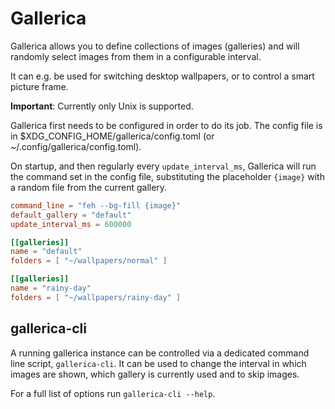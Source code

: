# Gallerica

Gallerica allows you to define collections of images (galleries)
and will randomly select images from them
in a configurable interval.

It can e.g. be used for switching desktop wallpapers,
or to control a smart picture frame.

**Important**: Currently only Unix is supported.

Gallerica first needs to be configured in order to do its job.
The config file is in $XDG_CONFIG_HOME/gallerica/config.toml (or ~/.config/gallerica/config.toml).

On startup,
and then regularly every `update_interval_ms`,
Gallerica will run the command set in the config file,
substituting the placeholder `{image}` with a random file from the current gallery.

```toml
command_line = "feh --bg-fill {image}"
default_gallery = "default"
update_interval_ms = 600000

[[galleries]]
name = "default"
folders = [ "~/wallpapers/normal" ]

[[galleries]]
name = "rainy-day"
folders = [ "~/wallpapers/rainy-day" ]
```

## gallerica-cli

A running gallerica instance can be controlled via a dedicated command line script,
`gallerica-cli`.
It can be used to change the interval in which images are shown,
which gallery is currently used
and to skip images.

For a full list of options run `gallerica-cli --help`.
